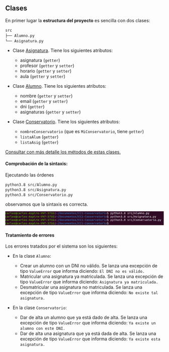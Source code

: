 ## Clases

En primer lugar la **estructura del proyecto** es sencilla con dos clases:

```bash
src
├── Alumno.py
└── Asignatura.py
```

- Clase [Asignatura](https://github.com/Carlossamu7/CC1-Conservatorio/blob/master/src/Asignatura.py). Tiene los siguientes atributos:
    - asignatura (`getter`)
    - profesor (`getter` y `setter`)
    - horario (`getter` y `setter`)
    - aula (`getter` y `setter`)

- Clase [Alumno](https://github.com/Carlossamu7/CC1-Conservatorio/blob/master/src/Alumno.py). Tiene los siguientes atributos:
    - nombre (`getter` y `setter`)
    - email (`getter` y `setter`)
    - dni (`getter`)
    - asignaturas (`getter` y `setter`)

- Clase [Conservatorio](https://github.com/Carlossamu7/CC1-Conservatorio/blob/master/src/Conservatorio.py). Tiene los siguientes atributos:
    - `nombreConservatorio` (que es `MiConservatorio`, tiene `getter`)
    - `listaAlum` (`getter`)
    - `listaAsig` (`getter`)

[Consultar con más detalle los métodos de estas clases.](https://github.com/Carlossamu7/CC1-Conservatorio/blob/master/docs/clases.md)

#### Comprobación de la sintaxis:

Ejecutando las órdenes

```
python3.8 src/Alumno.py
python3.8 src/Asignatura.py
python3.8 src/Conservatorio.py
```

observamos que la sintaxis es correcta.

![](./docs/images/sem_02_03/sintaxis.png)

#### Tratamiento de errores

Los errores tratados por el sistema son los siguientes:

- En la clase `Alumno`:

    - Crear un alumno con un DNI no válido. Se lanza una excepción de tipo `ValueError` que informa diciendo: ``El DNI no es válido.``
    - Matricular una asignatura ya matriculada. Se lanza una excepción de tipo `ValueError` que informa diciendo: ``Asignatura ya matriculada.``
    - Desmatricular una asignatura no matriculada. Se lanza una excepción de tipo `ValueError` que informa diciendo: ``No existe tal asignatura.``

- En la clase `Conservatorio`:
    - Dar de alta un alumno que ya está dado de alta. Se lanza una excepción de tipo `ValueError` que informa diciendo: ``Ya existe un alumno con este DNI.``
    - Dar de alta una asignatura que ya está dada de alta. Se lanza una excepción de tipo `ValueError` que informa diciendo: ``Ya existe esta asignatura.``
